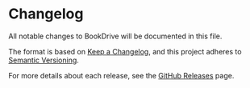 # Changelog

All notable changes to BookDrive will be documented in this file.

The format is based on [Keep a Changelog](https://keepachangelog.com/en/1.0.0/),
and this project adheres to [Semantic Versioning](https://semver.org/spec/v2.0.0.html).

For more details about each release, see the [GitHub Releases](https://github.com/nightcodex7/bookdrive-extension/releases) page.